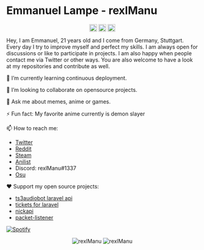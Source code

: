 <p align="center"> <h1 align="left"> Emmanuel Lampe - rexlManu </h1> </p>
<p align="center">
<a href="https://github.com/rexlManu" target="_blank"><img align="center" src="https://cdn.jsdelivr.net/npm/simple-icons@3.0.1/icons/github.svg" alt="rexlManu" height="20" width="20" /></a>
<a href="https://twitter.com/rexlManu" target="_blank"><img align="center" src="https://cdn.jsdelivr.net/npm/simple-icons@3.0.1/icons/twitter.svg" alt="rexlManu" height="20" width="20" /></a>
<a href="https://t.me/rexlManu" target="_blank"><img align="center" src="https://cdn.jsdelivr.net/npm/simple-icons@3.0.1/icons/telegram.svg" alt="rexlManu" height="20" width="20" /></a>
</p>

Hey, I am Emmanuel, 21 years old and I come from Germany, Stuttgart. Every day I try to improve myself and perfect my skills. I am always open for discussions or like to participate in projects. I am also happy when people contact me via Twitter or other ways. You are also welcome to have a look at my repositories and contribute as well.

<!--🔭 I’m currently working on opensource project [name](https://github.com/rexlManu/name)-->

🌱 I’m currently learning continuous deployment.

👯 I’m looking to collaborate on opensource projects.

💬 Ask me about memes, anime or games.

⚡ Fun fact: My favorite anime currently is demon slayer 

📫 How to reach me:

- [Twitter](https://twitter.com/rexlManu)
- [Reddit](https://reddit.com/u/rexlManu)
- [Steam](https://steamcommunity.com/id/rexlManu)
- [Anilist](https://anilist.co/user/rexlManu)
- Discord: rexlManu#1337
- [Osu](https://osu.ppy.sh/users/10698598)

❤️ Support my open source projects: 
- [ts3audiobot laravel api](https://github.com/rexlManu/ts3audiobot)
- [tickets for laravel](https://github.com/rexlManu/laravel-tickets)
- [nickapi](https://github.com/miopowered/nickapi)
- [packet-listener](https://github.com/miopowered/packetlistener)

[![Spotify](https://novatorem-kbhzwuw7h-rexlmanu.vercel.app/api/spotify)](https://open.spotify.com/user/mcpq797n5xg5o1skrg56d1yxz)

<p align="center">
	<img src=https://github-readme-stats.vercel.app/api?username=rexlManu&show_icons=true alt=rexlManu />
	<img src="https://github-readme-stats.vercel.app/api/top-langs/?username=rexlmanu&layout=compact" alt="rexlManu" />
</p>
